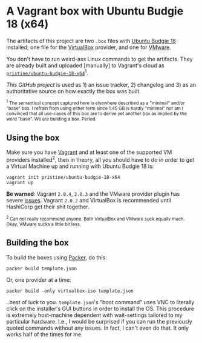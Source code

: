 # A Vagrant box with Ubuntu Budgie 18 (x64)

The artifacts of this project are two `.box` files with
[Ubuntu Budgie 18][intro-1] installed; one file for the [VirtualBox][intro-3]
provider, and one for [VMware][intro-4].

You don't have to run weird-ass Linux commands to get the artifacts. They are
already built and uploaded [manually] to Vagrant's cloud as
[`pristine/ubuntu-budgie-18-x64`][intro-2]<sup>1</sup>. 

_This GitHub project_ is used as 1) an issue tracker, 2) changelog and 3) as an
authoritative source on how exactly the box was built.

<sub><sup>1</sup> The semantical concept captured here is elsewhere described as
a "minimal" and/or "base" box. I refrain from using either term since 1.45 GB
is hardly "minimal" nor am I convinced that all use-cases of this box are to
derive yet another box as implied by the word "base". We are building a box.
Period.</sub>

[intro-1]: https://ubuntubudgie.org/
[intro-2]: https://app.vagrantup.com/pristine/boxes/ubuntu-budgie-18-x64
[intro-3]: https://www.vagrantup.com/docs/virtualbox/
[intro-4]: https://www.vagrantup.com/docs/vmware/

## Using the box

Make sure you have [Vagrant][using-1] and at least one of the supported VM
providers installed<sup>2</sup>, then in theory, all you should have to do in
order to get a Virtual Machine up and running with Ubuntu Budgie 18 is:

    vagrant init pristine/ubuntu-budgie-18-x64
    vagrant up

**Be warned**: Vagrant `2.0.4`, `2.0.3` and the VMware provider plugin has
severe [issues][using-2]. Vagrant `2.0.2` and VirtualBox is recommended until
HashiCorp get their shit together.

<sub><sup>2</sup> Can not really recommend anyone. Both VirtualBox and VMware
suck equally much. Okay, VMware sucks a little bit less.

[using-1]: https://www.vagrantup.com
[using-2]: https://github.com/hashicorp/vagrant/issues/9726

## Building the box

To build the boxes using [Packer][dev-1], do this:

    packer build template.json

Or, one provider at a time:

    packer build -only virtualbox-iso template.json

..best of luck to you. `template.json`'s "boot command" uses VNC to literally
click on the installer's GUI buttons in order to install the OS. This procedure
is extremely host-machine dependent with wait-settings tailored to my particular 
hardware. I.e., I would be surprised if you can run the previously quoted
commands without any issues. In fact, I can't even do that. It only works half
of the times for me.

[dev-1]: http://packer.io